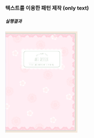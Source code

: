 ### 텍스트를 이용한 패턴 제작 (only text)
##### 실행결과
<img src = "../../imgs/result_bookcover_design.png" width="45%" height="45%">
